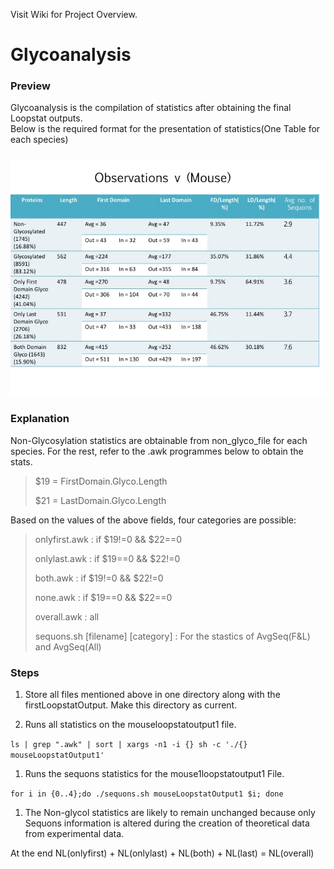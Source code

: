 Visit Wiki for Project Overview.

# Glycoanalysis

### Preview

Glycoanalysis is the compilation of statistics after obtaining the final Loopstat outputs.  
Below is the required format for the presentation of statistics\(One Table for each species\) 

### ![](/assets/table.jpg)

### Explanation

Non-Glycosylation statistics are obtainable from non\_glyco\_file for each species. For the rest, refer to the .awk programmes below to obtain the stats.

> $19 = FirstDomain.Glyco.Length
>
> $21 = LastDomain.Glyco.Length

Based on the values of the above fields, four categories are possible:

> onlyfirst.awk : if $19!=0 && $22==0
>
> onlylast.awk : if $19==0 && $22!=0
>
> both.awk : if $19!=0 && $22!=0
>
> none.awk : if $19==0 && $22==0
>
> overall.awk : all
>
> sequons.sh \[filename\] \[category\] : For the stastics of AvgSeq\(F&L\) and AvgSeq\(All\)

### Steps

1. Store all files mentioned above in one directory along with the firstLoopstatOutput. Make this directory as current.

2. Runs all statistics on the mouseloopstatoutput1 file.

`ls | grep ".awk" | sort | xargs -n1 -i {} sh -c './{} mouseLoopstatOutput1'`

1. Runs the sequons statistics for the mouse1loopstatoutput1 File.

`for i in {0..4};do ./sequons.sh mouseLoopstatOutput1 $i; done`

1. The Non-glycol statistics are likely to remain unchanged because only Sequons information is altered during the creation of theoretical data from experimental data.

At the end NL\(onlyfirst\) + NL\(onlylast\) + NL\(both\) + NL\(last\) = NL\(overall\)

